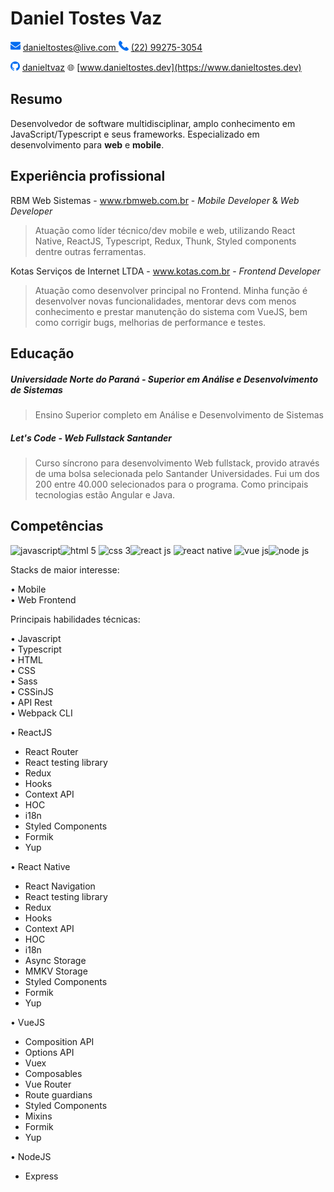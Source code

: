 # Daniel Tostes Vaz

![mail](./img/mail.png) [danieltostes@live.com ]() ![phone](./img/phone.png) [(22) 99275-3054](https://www.linkedin.com/in/danieltvaz/)

![github](./img/github.png) [danieltvaz](https://github.com/danieltvaz) :globe_with_meridians: [www.danieltostes.dev](https://www.danieltostes.dev)

## Resumo

Desenvolvedor de software multidisciplinar, amplo conhecimento em JavaScript/Typescript e seus frameworks. Especializado em desenvolvimento para **web**
e **mobile**.

## Experiência profissional

RBM Web Sistemas - www.rbmweb.com.br - _Mobile Developer_ & _Web Developer_

> Atuação como líder técnico/dev mobile e web, utilizando React Native, ReactJS, Typescript, Redux, Thunk, Styled components dentre outras ferramentas.

Kotas Serviços de Internet LTDA - www.kotas.com.br - _Frontend Developer_

> Atuação como desenvolver principal no Frontend. Minha função é desenvolver novas funcionalidades, mentorar devs com menos conhecimento e prestar manutenção do
> sistema com VueJS, bem como corrigir bugs, melhorias de performance e testes.

## Educação

##### Universidade Norte do Paraná - Superior em Análise e Desenvolvimento de Sistemas

> Ensino Superior completo em Análise e Desenvolvimento de Sistemas

##### Let's Code - Web Fullstack Santander

> Curso síncrono para desenvolvimento Web fullstack, provido através de uma bolsa selecionada pelo Santander Universidades. Fui um dos 200 entre
> 40.000 selecionados para o programa. Como principais tecnologias estão Angular e Java.

## Competências

<img style="width:48px" src="https://img.icons8.com/color/48/000000/javascript--v1.png" alt="javascript"/><img style="width:48px" src="https://img.icons8.com/color/48/000000/html-5--v1.png" alt="html 5"/>
<img style="width:48px" src="https://img.icons8.com/color/48/000000/css3.png" alt="css 3"/><img style="width: 48px" src="https://img.icons8.com/dotty/80/000000/react.png" alt="react js"/>
<img style="width:48px" src="https://img.icons8.com/color/48/000000/react-native.png" alt="react native"/>
<img style="width:48px" src="https://img.icons8.com/color/48/000000/vue-js.png" alt="vue js"/><img style="width:48px" src="https://img.icons8.com/windows/32/000000/node-js.png" alt="node js"/>

Stacks de maior interesse:

• Mobile  
• Web Frontend  

Principais habilidades técnicas:

• Javascript  
• Typescript  
• HTML  
• CSS  
• Sass  
• CSSinJS  
• API Rest  
• Webpack CLI  

• ReactJS
 - React Router
 - React testing library
 - Redux
 - Hooks
 - Context API
 - HOC
 - i18n
 - Styled Components
 - Formik
 - Yup

• React Native
 - React Navigation
 - React testing library
 - Redux
 - Hooks
 - Context API
 - HOC
 - i18n
 - Async Storage
 - MMKV Storage
 - Styled Components
 - Formik
 - Yup

• VueJS
 - Composition API
 - Options API
 - Vuex
 - Composables
 - Vue Router
 - Route guardians
 - Styled Components
 - Mixins
 - Formik
 - Yup

• NodeJS
 - Express


